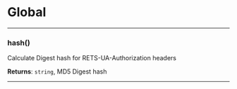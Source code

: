 # Global





* * *

### hash() 

Calculate Digest hash for RETS-UA-Authorization headers

**Returns**: `string`, MD5 Digest hash



* * *










